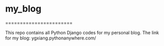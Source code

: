 # my_blog

=======================

This repo contains all Python Django codes for my personal blog.
The link for my blog:
ygxiang.pythonanywhere.com/
